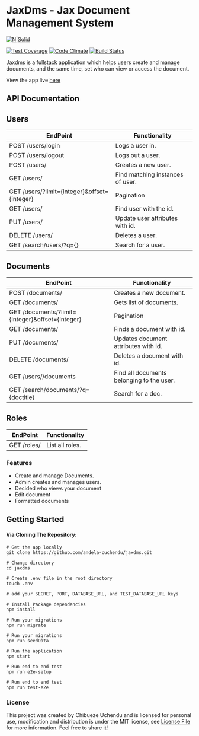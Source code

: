 # JaxDms - Jax Document Management System

[![N|Solid](https://cdn.movemeback.com/companies/b61896af09dc4797._small.png?cbust=ChangeMeIfWantToResetImageCaching)](https://andela.com)


[![Test Coverage](https://codeclimate.com/github/andela-cuchendu/jaxdms/badges/coverage.svg)](https://codeclimate.com/github/andela-cuchendu/jaxdms/coverage)
[![Code Climate](https://codeclimate.com/github/andela-cuchendu/jaxdms/badges/gpa.svg)](https://codeclimate.com/github/codeclimate/codeclimate)
[![Build Status](https://travis-ci.org/andela-cuchendu/jaxdms.svg?branch=develop)](https://travis-ci.org/andela-cuchendu/jaxdms)


Jaxdms is a fullstack application which helps users create and manage documents, and the same time, set who can view or access the document.

View the app live [here](https://jaxdms.herokuapp.com/)

## API Documentation

## Users

EndPoint | Functionality
-------- | -------------
POST /users/login | Logs a user in.
POST /users/logout | Logs out a user.
POST /users/ | Creates a new user.
GET /users/ | Find matching instances of user.
GET /users/?limit={integer}&offset={integer} | Pagination
GET /users/<id> | Find user with the id.
PUT /users/<id> | Update user attributes with id.
DELETE /users/<id> | Deletes a user.
GET /search/users/?q={} | Search for a user.

## Documents

EndPoint | Functionality
-------- | -------------
POST /documents/ | Creates a new document.
GET /documents/ | Gets list of documents.
GET /documents/?limit={integer}&offset={integer} | Pagination
GET /documents/<id> | Finds a document with id.
PUT /documents/<id> | Updates document attributes with id.
DELETE /documents/<id> | Deletes a document with id.
GET /users/<id>/documents | Find all documents belonging to the user.
GET /search/documents/?q={doctitle} | Search for a doc.

## Roles

EndPoint | Functionality
-------- | -------------
GET /roles/ | List all roles.

### Features
  - Create and manage Documents.
  - Admin creates and manages users. 
  - Decided who views your document
  - Edit document
  - Formatted documents

## Getting Started

#### Via Cloning The Repository:

```
# Get the app locally
git clone https://github.com/andela-cuchendu/jaxdms.git

# Change directory
cd jaxdms

# Create .env file in the root directory
touch .env

# add your SECRET, PORT, DATABASE_URL, and TEST_DATABASE_URL keys

# Install Package dependencies
npm install

# Run your migrations
npm run migrate

# Run your migrations
npm run seedData

# Run the application
npm start

# Run end to end test
npm run e2e-setup

# Run end to end test
npm run test-e2e
```

### License

This project was created by Chibueze Uchendu and is licensed for personal use, modification and distribution is under the MIT license, see [License File](/LICENSE) for more information. Feel free to share it!